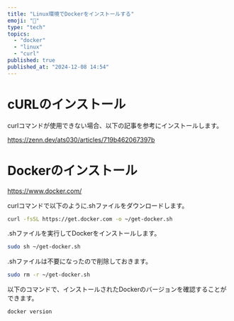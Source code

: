```yaml
---
title: "Linux環境でDockerをインストールする"
emoji: "🐳"
type: "tech"
topics:
  - "docker"
  - "linux"
  - "curl"
published: true
published_at: "2024-12-08 14:54"
---
```


# cURLのインストール

curlコマンドが使用できない場合、以下の記事を参考にインストールします。

https://zenn.dev/ats030/articles/719b462067397b

# Dockerのインストール

https://www.docker.com/

curlコマンドで以下のように.shファイルをダウンロードします。

```bash
curl -fsSL https://get.docker.com -o ~/get-docker.sh
```

.shファイルを実行してDockerをインストールします。

```bash
sudo sh ~/get-docker.sh
```

.shファイルは不要になったので削除しておきます。

```bash
sudo rm -r ~/get-docker.sh
```

以下のコマンドで、インストールされたDockerのバージョンを確認することができます。

```bash
docker version
```